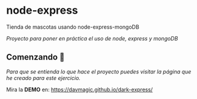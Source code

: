 # node-express
Tienda de mascotas usando node-express-mongoDB

_Proyecto para poner en práctica el uso de node, express y mongoDB_

## Comenzando 🚀

_Para que se entienda lo que hace el proyecto puedes visitar la página que he creado para este ejercicio._

Mira la **DEMO** en: https://davmagic.github.io/dark-express/
